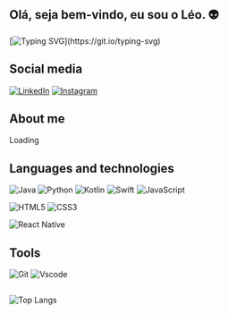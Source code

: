 ## Olá, seja bem-vindo, eu sou o Léo. 👽 
[![Typing SVG](https://readme-typing-svg.herokuapp.com?font=Fira+Code&weight=300&size=50&duration=4000&pause=1000&color=FFFFFF&center=true&vCenter=true&random=false&width=1000&lines=Olá%2C+seja+bem-vindo%2Ceu+sou+o+Léo!;)](https://git.io/typing-svg)
## Social media

[![LinkedIn](https://img.shields.io/badge/LinkedIn-0077B5?style=for-the-badge&logo=linkedin&logoColor=white)](https://www.linkedin.com/in/leonardokaiquedeoliveira/)
[![Instagram](https://img.shields.io/badge/-Instagram-%23E4405F?style=for-the-badge&logo=instagram&logoColor=white)](https://www.instagram.com/psicokai/)

## About me

Loading

## Languages ​​and technologies 

![Java](https://img.shields.io/badge/java-%23ED8B00.svg?style=for-the-badge&logo=openjdk&logoColor=white)
![Python](https://img.shields.io/badge/python-3670A0?style=for-the-badge&logo=python&logoColor=ffdd54)
![Kotlin](https://img.shields.io/badge/Kotlin-0095D5?&style=for-the-badge&logo=kotlin&logoColor=white)
![Swift](https://img.shields.io/badge/swift-F54A2A?style=for-the-badge&logo=swift&logoColor=white)
![JavaScript](https://img.shields.io/badge/JavaScript-F7DF1E?style=for-the-badge&logo=javascript&logoColor=black)

![HTML5](https://img.shields.io/badge/HTML5-E34F26?style=for-the-badge&logo=html5&logoColor=white)
![CSS3](https://img.shields.io/badge/CSS3-1572B6?style=for-the-badge&logo=css3&logoColor=white)

![React Native](https://img.shields.io/badge/React_Native-20232A?style=for-the-badge&logo=react&logoColor=61DAFB)

## Tools

![Git](https://img.shields.io/badge/GIT-E44C30?style=for-the-badge&logo=git&logoColor=white)
![Vscode](https://img.shields.io/badge/Vscode-007ACC?style=for-the-badge&logo=visual-studio-code&logoColor=white)

## 
![Top Langs](https://github-readme-stats-git-masterrstaa-rickstaa.vercel.app/api/top-langs/?username=Psicokai&layout=compact&bg_color=000&border_color=#ffffff&title_color=#ffffff&text_color=#ffffff.)
